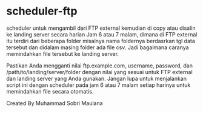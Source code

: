 # scheduler-ftp
scheduler untuk mengambil dari FTP external kemudian di copy atau disalin ke landing server secara harian Jam 6 atau 7 malam, dimana di FTP external itu terdiri dari beberapa folder misalnya nama foldernya berdasrkan tgl data tersebut dan didalam masing folder ada file csv. Jadi bagaimana caranya memindahkan file tersebut ke landing server.

Pastikan Anda mengganti nilai ftp.example.com, username, password, dan /path/to/landing/server/folder dengan nilai yang sesuai untuk FTP external dan landing server yang Anda gunakan. Jangan lupa untuk menjalankan script ini dengan scheduler pada jam 6 atau 7 malam setiap harinya untuk memindahkan file secara otomatis.

Created By Muhammad Sobri Maulana

